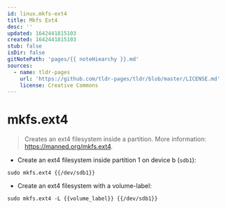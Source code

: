 ```yaml
---
id: linux.mkfs-ext4
title: Mkfs Ext4
desc: ''
updated: 1642441815103
created: 1642441815103
stub: false
isDir: false
gitNotePath: 'pages/{{ noteHiearchy }}.md'
sources:
  - name: tldr-pages
    url: 'https://github.com/tldr-pages/tldr/blob/master/LICENSE.md'
    license: Creative Commons
---
```

# mkfs.ext4

> Creates an ext4 filesystem inside a partition.
> More information: <https://manned.org/mkfs.ext4>.

- Create an ext4 filesystem inside partition 1 on device b (`sdb1`):

`sudo mkfs.ext4 {{/dev/sdb1}}`

- Create an ext4 filesystem with a volume-label:

`sudo mkfs.ext4 -L {{volume_label}} {{/dev/sdb1}}`

